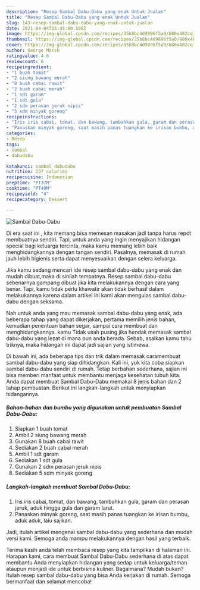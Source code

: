 ```yaml
---
description: "Resep Sambal Dabu-Dabu yang enak Untuk Jualan"
title: "Resep Sambal Dabu-Dabu yang enak Untuk Jualan"
slug: 143-resep-sambal-dabu-dabu-yang-enak-untuk-jualan
date: 2021-04-04T15:45:00.508Z
image: https://img-global.cpcdn.com/recipes/35b8bc4d9896f5a0/680x482cq70/sambal-dabu-dabu-foto-resep-utama.jpg
thumbnail: https://img-global.cpcdn.com/recipes/35b8bc4d9896f5a0/680x482cq70/sambal-dabu-dabu-foto-resep-utama.jpg
cover: https://img-global.cpcdn.com/recipes/35b8bc4d9896f5a0/680x482cq70/sambal-dabu-dabu-foto-resep-utama.jpg
author: George Marsh
ratingvalue: 4.6
reviewcount: 6
recipeingredient:
- "1 buah tomat"
- "2 siung bawang merah"
- "8 buah cabai rawit"
- "2 buah cabai merah"
- "1 sdt garam"
- "1 sdt gula"
- "2 sdm perasan jeruk nipis"
- "5 sdm minyak goreng"
recipeinstructions:
- "Iris iris cabai, tomat, dan bawang, tambahkan gula, garam dan perasan jeruk, aduk hingga gula dan garam larut."
- "Panaskan minyak goreng, saat masih panas tuangkan ke irisan bumbu, aduk aduk, lalu sajikan."
categories:
- Resep
tags:
- sambal
- dabudabu

katakunci: sambal dabudabu 
nutrition: 237 calories
recipecuisine: Indonesian
preptime: "PT37M"
cooktime: "PT49M"
recipeyield: "4"
recipecategory: Dessert

---
```



![Sambal Dabu-Dabu](https://img-global.cpcdn.com/recipes/35b8bc4d9896f5a0/680x482cq70/sambal-dabu-dabu-foto-resep-utama.jpg)

Di era  saat ini , kita memang bisa memesan masakan jadi tanpa harus repot membuatnya sendiri. Tapi, untuk anda yang ingin menyajikan hidangan special bagi keluarga tercinta, maka kamu memang lebih baik menghidangkannya dengan tangan sendiri. Pasalnya, memasak di rumah jauh lebih higienis serta dapat menyesuaikan dengan selera keluarga.

Jika kamu sedang mencari ide resep sambal dabu-dabu yang enak dan mudah dibuat,maka di sinilah tempatnya. Resep sambal dabu-dabu  sebenarnya gampang dibuat jika kita melakukannya dengan cara yang benar. Tapi, kamu tidak perlu khawatir akan tidak berhasil dalam melakukannya 
karena dalam artikel ini kami akan mengulas sambal dabu-dabu dengan seksama.  



Nah untuk anda yang mau memasak sambal dabu-dabu yang enak, ada beberapa tahap yang dapat dikerjakan, pertama memilih jenis bahan, kemudian penentuan bahan segar, sampai cara membuat dan menghidangkannya. kamu Tidak usah pusing jika hendak memasak sambal dabu-dabu yang lezat di mana pun anda berada. Sebab, asalkan kamu  tahu triknya, maka hidangan ini dapat jadi sajian yang istimewa.

Di bawah ini, ada beberapa tips dan trik dalam memasak caramembuat sambal dabu-dabu yang siap dihidangkan. Kali ini, yuk kita coba siapkan sambal dabu-dabu sendiri di rumah. Tetap berbahan sederhana, sajian ini bisa memberi manfaat untuk membantu menjaga kesehatan tubuh kita. Anda dapat membuat Sambal Dabu-Dabu memakai 8 jenis bahan dan 2 tahap pembuatan. Berikut ini langkah-langkah untuk menyiapkan hidangannya.

<!--inarticleads1-->

##### Bahan-bahan dan bumbu yang digunakan untuk pembuatan Sambal Dabu-Dabu:

1. Siapkan 1 buah tomat
1. Ambil 2 siung bawang merah
1. Gunakan 8 buah cabai rawit
1. Sediakan 2 buah cabai merah
1. Ambil 1 sdt garam
1. Sediakan 1 sdt gula
1. Gunakan 2 sdm perasan jeruk nipis
1. Sediakan 5 sdm minyak goreng




<!--inarticleads2-->

##### Langkah-langkah membuat Sambal Dabu-Dabu:

1. Iris iris cabai, tomat, dan bawang, tambahkan gula, garam dan perasan jeruk, aduk hingga gula dan garam larut.
1. Panaskan minyak goreng, saat masih panas tuangkan ke irisan bumbu, aduk aduk, lalu sajikan.




Jadi, itulah artikel mengenai  sambal dabu-dabu  yang sederhana dan mudah versi kami. Semoga anda mampu melakukannya dengan hasil yang terbaik. 

Terima kasih anda telah membaca resep yang kita tampilkan di halaman ini. Harapan kami, cara membuat  Sambal Dabu-Dabu sederhana di atas dapat membantu Anda menyiapkan hidangan yang sedap untuk keluarga/teman ataupun menjadi ide untuk berbisnis kuliner. Bagaimana? Mudah bukan? Itulah resep sambal dabu-dabu yang bisa Anda kerjakan di rumah. Semoga bermanfaat dan selamat mencoba!

